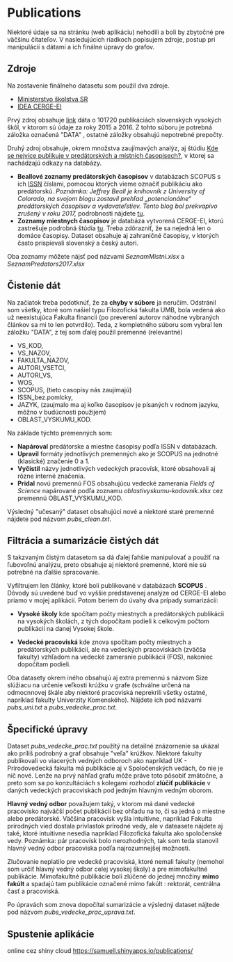 # Publications

Niektoré údaje sa na stránku (web aplikáciu) nehodili a boli by zbytočné pre väčšinu čitateľov. V nasledujúcich riadkoch popisujem zdroje, postup pri manipulácií s dátami a ich finálne úpravy do grafov.



## Zdroje

Na zostavenie finálneho datasetu som použil dva zdroje.

* [Ministerstvo školstva SR](https://www.minedu.sk/rozpis-dotacii-zo-statneho-rozpoctu-verejnym-vysokym-skolam-na-rok-2018/)
* [IDEA CERGE-EI](https://idea.cerge-ei.cz/)

Prvý zdroj obsahuje [link](https://www.minedu.sk/data/att/12810.zip) dáta o 101720 publikáciách slovenských vysokých škôl, v ktorom sú údaje za roky 2015 a 2016. Z tohto súboru je potrebná záložka označená "DATA" , ostatné záložky obsahujú nepotrebné prepočty.

Druhý zdroj obsahuje, okrem množstva zaujímavých analýz, aj štúdiu [Kde se nejvíce publikuje v predátorských a místních časopisech?](https://idea.cerge-ei.cz/files/PredatoriMistni/), v ktorej sa nachádzajú odkazy na databázy.

* **Beallové zoznamy predátorských časopisov** v databázach SCOPUS s ich [ISSN](http://www.issn.org/understanding-the-issn/what-is-an-issn/) číslami, pomocou ktorých vieme označiť publikáciu ako predátorskú. _Poznámka: Jeffrey Beall je knihovník z University of Colorado, na svojom blogu zostavil prehľad „potencionálne“ predátorských časopisov a vydavateľstiev. Tento blog bol prekvapivo zrušený v roku 2017,_ podrobnosti nájdete [tu](https://idea.cerge-ei.cz/files/IDEA_Studie_16_2016_Predatorske_casopisy_ve_Scopusu/mobile/index.html).
* **Zoznamy miestnych časopisov** je databáza vytvorená CERGE-EI, ktorú zastrešuje podrobná štúdia [tu](https://idea.cerge-ei.cz/files/IDEA_Studie_17_2017_Mistni_casopisy_ve_Scopusu/mobile/index.html). Treba zdôrazniť, že sa nejedná len o domáce časopisy. Dataset obsahuje aj zahraničné časopisy, v ktorých často prispievali slovenský a český autori.

Oba zoznamy môžete nájsť pod názvami _SeznamMistni.xlsx_ a _SeznamPredators2017.xlsx_



## Čistenie dát

Na začiatok treba podotknúť, že za **chyby v súbore** ja neručím. Odstránil som všetky, ktoré som našiel typu Filozofická fakulta UMB, bola vedená ako už neexistujúca Fakulta financii (po preverení autorov náhodne vybraných článkov sa mi to len potvrdilo). Teda, z kompletného súboru som vybral len záložku "DATA", z tej som ďalej použil premenné (relevantné)

* VS_KOD, 
* VS_NAZOV, 
* FAKULTA_NAZOV, 
* AUTORI_VSETCI, 
* AUTORI_VS, 
* WOS,
* SCOPUS, (tieto casopisy nás zaujímajú)
* ISSN_bez.pomlcky,
* JAZYK, (zaujmalo ma aj koľko časopisov je písaných v rodnom jazyku, môžno v budúcnosti použijem)
* OBLAST_VYSKUMU_KOD.

Na základe týchto premenných som:

* **Napároval** predátorske a miestne časopisy podľa ISSN v databázach.
* **Upravil** formáty jednotlivých premenných ako je SCOPUS na jednotné (klasické) značenie 0 a 1.
* **Vyčistil** názvy jednotlivých vedeckých pracovísk, ktoré obsahovali aj rôzne interné značenia.
* **Pridal** novú premennú FOS obsahujúcu vedecké zamerania _Fields of Science_ napárované podľa zoznamu _oblastivyskumu-kodovnik.xlsx_ cez premennú OBLAST_VYSKUMU_KOD. 

Výsledný "učesaný" dataset obsahujúci nové a niektoré staré premenné nájdete pod názvom _pubs_clean.txt_.

## Filtrácia a sumarizácie čistých dát

S takzvaným čistým datasetom sa dá ďalej ľahšie manipulovať a použiť na ľubovoľnú analýzu, preto obsahuje aj niektoré premenné, ktoré nie sú potrebné na ďalšie spracovanie. 

Vyfiltrujem len články, ktoré boli publikované v databázach **SCOPUS** . Dôvody sú uvedené buď vo vyššie predstavenej analýze od CERGE-EI alebo priamo v mojej aplikácií. Potom beriem do úvahy dva prípady sumarizácií:

* **Vysoké školy** kde spočítam počty miestnych a predátorských publikácii na vysokých školách, z tých dopočítam podieli k celkovým počtom publikácií na danej Vysokej škole. 

* **Vedecké pracoviská** kde znova spočítam počty miestnych a predátorských publikácií, ale na vedeckých pracoviskách (zväčša fakulty) vzhľadom na vedecké zameranie publikácií (FOS), nakoniec dopočítam podieli.

Oba datasety okrem iného obsahujú aj extra premennú s názvom Size slúžiacu na určenie veľkosti krúžku v grafe (schválne určená na odmocnnovej škále aby niektoré pracoviská neprekrili všetky ostatné, napríklad fakulty Univerzity Komenského). Nájdete ich pod názvami _pubs_uni.txt_ a _pubs_vedecke_prac.txt_.


## Špecifické úpravy

Dataset _pubs_vedecke_prac.txt_ použítý na detailné znázornenie sa ukázal ako príliš podrobný a graf obsahuje "veľa" krúžkov. Niektoré fakulty publikovali vo viacerých vedných odboroch ako napríklad UK - Prírodovedecká fakulta má publikácie aj v Spoločenských vedách, čo nie je nič nové. Lenže na prvý náhľad grafu môže práve toto pôsobiť zmätočne, a preto som sa po konzultáciách s kolegami rozhodol **zlúčiť publikácie** v daných vedeckých pracoviskách pod jedným hlavným vedným oborom. 

**Hlavný vedný odbor** považujem taký, v ktorom má dané vedecké pracovisko najväčší počet publikácií bez ohľadu na to, či sa jedná o miestne alebo predátorské. Väčšina pracovísk vyšla intuitívne, napríklad Fakulta prírodných vied dostala prívlastok prírodné vedy, ale v dateasete nájdete aj také, ktoré intuitivne nesedia napríklad Filozofická fakulta ako spoločenské vedy. Poznámka: pár pracovísk bolo nerozhodných, tak som teda stanovil hlavný vedný odbor pracoviska podľa najrozumnejšej možnosti.

Zlučovanie neplatilo pre vedecké pracoviská, ktoré nemali fakulty (nemohol som určiť hlavný vedný odbor celej vysokej školy) a pre mimofakultné publikácie. Mimofakultné publikácie boli zlúčené do jednej množiny **mimo fakúlt** a spadajú tam publikácie označené mimo fakúlt :  rektorát, centrálna časť a pracoviská.

Po úpravách som znova dopočítal sumarizácie a výsledný dataset nájtede pod názvom _pubs_vedecke_prac_uprava.txt_. 



## Spustenie aplikácie

online cez shiny cloud
<https://samuell.shinyapps.io/publications/>
